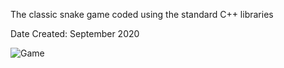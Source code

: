 The classic snake game coded using the standard C++ libraries

Date Created: September 2020

![Game](https://i.imgur.com/Kxq6kp1.gif)
